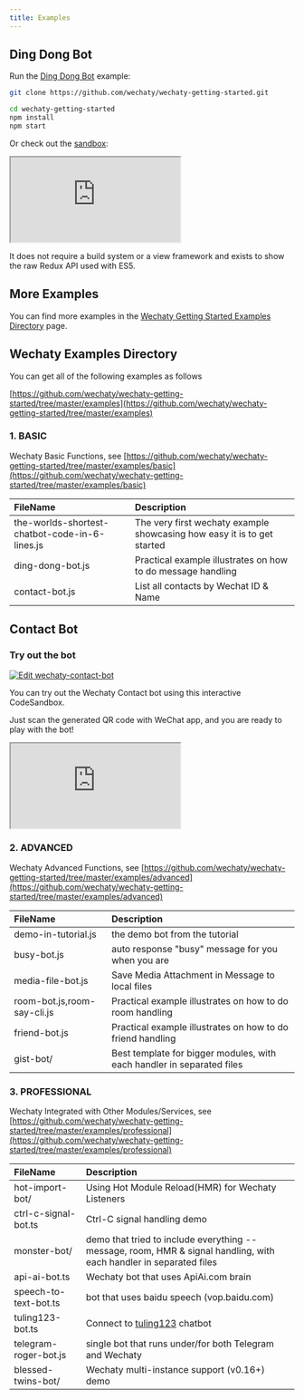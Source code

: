 ```yaml
---
title: Examples
---
```


## Ding Dong Bot

Run the [Ding Dong Bot](https://github.com/wechaty/wechaty-getting-started/tree/master/examples/ding-dong-bot.ts) example:

```sh
git clone https://github.com/wechaty/wechaty-getting-started.git

cd wechaty-getting-started
npm install
npm start
```

Or check out the [sandbox](https://codesandbox.io/s/github/wechaty/wechaty-getting-started/tree/master/examples/third-parties/codesandbox?hidenavigation=1&module=%2Fding-dong-bot.ts&theme=dark):

<iframe
  class="codesandbox"
  src="https://codesandbox.io/embed/github/wechaty/wechaty-getting-started/tree/master/examples/third-parties/codesandbox?hidenavigation=1&module=%2Fding-dong-bot.ts&theme=dark"
  sandbox="allow-modals allow-forms allow-popups allow-scripts allow-same-origin"
></iframe>

It does not require a build system or a view framework and exists to show the raw Redux API used with ES5.

## More Examples

You can find more examples in the [Wechaty Getting Started Examples Directory](https://github.com/wechaty/wechaty-getting-started/tree/master/examples)
page.

## Wechaty Examples Directory

You can get all of the following examples as follows

[https://github.com/wechaty/wechaty-getting-started/tree/master/examples](https://github.com/wechaty/wechaty-getting-started/tree/master/examples)

### 1. BASIC

Wechaty Basic Functions, see [https://github.com/wechaty/wechaty-getting-started/tree/master/examples/basic](https://github.com/wechaty/wechaty-getting-started/tree/master/examples/basic)

| FileName | Description |
| :--- | :--- |
| the-worlds-shortest-chatbot-code-in-6-lines.js | The very first wechaty example showcasing how easy it is to get started |
| ding-dong-bot.js | Practical example illustrates on how to do message handling |
| contact-bot.js | List all contacts by Wechat ID & Name |

## Contact Bot

### Try out the bot

[![Edit wechaty-contact-bot](https://codesandbox.io/static/img/play-codesandbox.svg)](https://codesandbox.io/s/github/Soumi7/Contact-Bot-Wechaty/tree/main/?fontsize=14&hidenavigation=1&module=%2Fcontact-bot.js&theme=dark)

You can try out the Wechaty Contact bot using this interactive CodeSandbox.

Just scan the generated QR code with WeChat app, and you are ready to play with the bot!

<iframe
  class="codesandbox"
  src="https://codesandbox.io/embed/github/Soumi7/Contact-Bot-Wechaty/tree/main/?fontsize=12&hidenavigation=1&module=%2Fcontact-bot.js&theme=dark"
  title="wechaty-contact-bot"
  sandbox="allow-forms allow-modals allow-popups allow-same-origin allow-scripts"
></iframe>

### 2. ADVANCED

Wechaty Advanced Functions, see [https://github.com/wechaty/wechaty-getting-started/tree/master/examples/advanced](https://github.com/wechaty/wechaty-getting-started/tree/master/examples/advanced)

| FileName | Description |
| :--- | :--- |
| demo-in-tutorial.js | the demo bot from the tutorial |
| busy-bot.js | auto response "busy" message for you when you are |
| media-file-bot.js | Save Media Attachment in Message to local files |
| room-bot.js,room-say-cli.js | Practical example illustrates on how to do room handling |
| friend-bot.js | Practical example illustrates on how to do friend handling |
| gist-bot/ | Best template for bigger modules, with each handler in separated files |

### 3. PROFESSIONAL

Wechaty Integrated with Other Modules/Services, see [https://github.com/wechaty/wechaty-getting-started/tree/master/examples/professional](https://github.com/wechaty/wechaty-getting-started/tree/master/examples/professional)

| FileName | Description |
| :--- | :--- |
| hot-import-bot/ | Using Hot Module Reload\(HMR\) for Wechaty Listeners |
| ctrl-c-signal-bot.ts | Ctrl-C signal handling demo |
| monster-bot/ | demo that tried to include everything -- message, room, HMR & signal handling, with each handler in separated files |
| api-ai-bot.ts | Wechaty bot that uses ApiAi.com brain |
| speech-to-text-bot.ts | bot that uses baidu speech \(vop.baidu.com\) |
| tuling123-bot.ts | Connect to [tuling123](http://www.tuling123.com/) chatbot |
| telegram-roger-bot.js | single bot that runs under/for both Telegram and Wechaty |
| blessed-twins-bot/ | Wechaty multi-instance support \(v0.16+\) demo |

